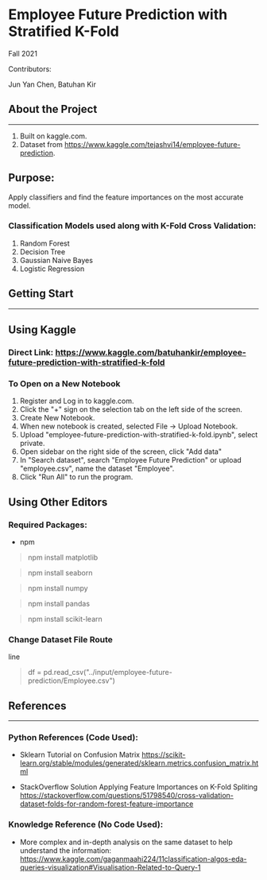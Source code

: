 # Employee Future Prediction with Stratified K-Fold

Fall 2021

Contributors: 

Jun Yan Chen, Batuhan Kir

## About the Project
---
1. Built on kaggle.com.
2. Dataset from https://www.kaggle.com/tejashvi14/employee-future-prediction.

## Purpose:
Apply classifiers and find the feature importances on the most accurate model.

### Classification Models used along with K-Fold Cross Validation:
1. Random Forest
2. Decision Tree
3. Gaussian Naive Bayes
4. Logistic Regression

## Getting Start
---
## Using Kaggle

### Direct Link: https://www.kaggle.com/batuhankir/employee-future-prediction-with-stratified-k-fold

### To Open on a New Notebook
1. Register and Log in to kaggle.com.
2. Click the "+" sign on the selection tab on the left side of the screen.
3. Create New Notebook.
4. When new notebook is created, selected File -> Upload Notebook.
5. Upload "employee-future-prediction-with-stratified-k-fold.ipynb", select private.
6. Open sidebar on the right side of the screen, click "Add data"
7. In "Search dataset", search "Employee Future Prediction" or upload "employee.csv", name the dataset "Employee".
8. Click "Run All" to run the program.

## Using Other Editors
### Required Packages:
* npm
>npm install matplotlib

>npm install seaborn

>npm install numpy

>npm install pandas

>npm install scikit-learn

### Change Dataset File Route
line 
>df = pd.read_csv("../input/employee-future-prediction/Employee.csv") 


## References
---

### Python References (Code Used):
* Sklearn Tutorial on Confusion Matrix
https://scikit-learn.org/stable/modules/generated/sklearn.metrics.confusion_matrix.html

* StackOverflow Solution Applying Feature Importances on K-Fold Spliting
https://stackoverflow.com/questions/51798540/cross-validation-dataset-folds-for-random-forest-feature-importance

### Knowledge Reference (No Code Used):

* More complex and in-depth analysis on the same dataset to help understand the information:
https://www.kaggle.com/gaganmaahi224/11classification-algos-eda-queries-visualization#Visualisation-Related-to-Query-1